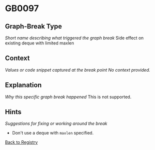 # GB0097

## Graph-Break Type
*Short name describing what triggered the graph break*
Side effect on existing deque with limited maxlen

## Context
*Values or code snippet captured at the break point*
*No context provided.*

## Explanation
*Why this specific graph break happened*
This is not supported.

## Hints
*Suggestions for fixing or working around the break*
- Don't use a deque with `maxlen` specified.



[Back to Registry](../index.md)
